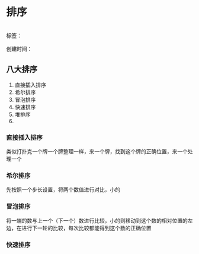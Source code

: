 # 排序

<div style="color: red;padding: 16px 0; font-weight: 600;color: rgb(82 82 82); display: flex;gap: 10px;">
    <span>标签：</span>
    <Badge type="tip" text="前端" />
    <Badge type="tip" text="html" />
    <Badge type="tip" text="原子化" />
</div>

<div style="color: red; font-weight: 600;color: rgb(82 82 82);">
    <span>创建时间：</span>
    <Badge type="tip" text="2024-10-27" />
</div>

## 八大排序

1. 直接插入排序
2. 希尔排序
3. 冒泡排序
4. 快速排序
5. 堆排序
6. 

### 直接插入排序

类似打扑克一个牌一个牌整理一样，来一个牌，找到这个牌的正确位置，来一个处理一个

### 希尔排序

先按照一个步长设置，将两个数值进行对比，小的

### 冒泡排序

将一端的数与上一个（下一个）数进行比较，小的则移动到这个数的相对位置的左边，在进行下一轮的比较，每次比较都能得到这个数的正确位置

### 快速排序



